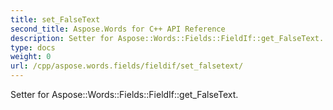 ```yaml
---
title: set_FalseText
second_title: Aspose.Words for C++ API Reference
description: Setter for Aspose::Words::Fields::FieldIf::get_FalseText. 
type: docs
weight: 0
url: /cpp/aspose.words.fields/fieldif/set_falsetext/
---
```


Setter for Aspose::Words::Fields::FieldIf::get_FalseText. 

